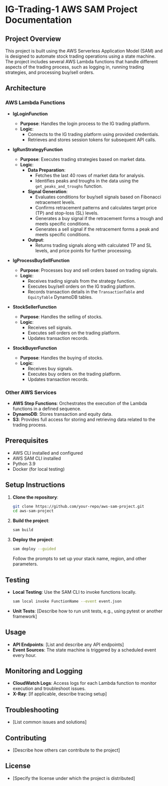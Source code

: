 # IG-Trading-1 AWS SAM Project Documentation

## Project Overview

This project is built using the AWS Serverless Application Model (SAM) and is designed to automate stock trading operations using a state machine. The project includes several AWS Lambda functions that handle different aspects of the trading process, such as logging in, running trading strategies, and processing buy/sell orders.

## Architecture

### AWS Lambda Functions

- **IgLoginFunction**

  - **Purpose**: Handles the login process to the IG trading platform.
  - **Logic**:
    - Connects to the IG trading platform using provided credentials.
    - Retrieves and stores session tokens for subsequent API calls.

- **IgRunStrategyFunction**

  - **Purpose**: Executes trading strategies based on market data.
  - **Logic**:
    - **Data Preparation**:
      - Fetches the last 40 rows of market data for analysis.
      - Identifies peaks and troughs in the data using the `get_peaks_and_troughs` function.
    - **Signal Generation**:
      - Evaluates conditions for buy/sell signals based on Fibonacci retracement levels.
      - Confirms retracement patterns and calculates target price (TP) and stop-loss (SL) levels.
      - Generates a buy signal if the retracement forms a trough and meets specific conditions.
      - Generates a sell signal if the retracement forms a peak and meets specific conditions.
    - **Output**:
      - Returns trading signals along with calculated TP and SL levels, and price points for further processing.

- **IgProcessBuySellFunction**

  - **Purpose**: Processes buy and sell orders based on trading signals.
  - **Logic**:
    - Receives trading signals from the strategy function.
    - Executes buy/sell orders on the IG trading platform.
    - Records transaction details in the `TransactionTable` and `EquityTable` DynamoDB tables.

- **StockSellerFunction**

  - **Purpose**: Handles the selling of stocks.
  - **Logic**:
    - Receives sell signals.
    - Executes sell orders on the trading platform.
    - Updates transaction records.

- **StockBuyerFunction**
  - **Purpose**: Handles the buying of stocks.
  - **Logic**:
    - Receives buy signals.
    - Executes buy orders on the trading platform.
    - Updates transaction records.

### Other AWS Services

- **AWS Step Functions**: Orchestrates the execution of the Lambda functions in a defined sequence.
- **DynamoDB**: Stores transaction and equity data.
- **S3**: Provides full access for storing and retrieving data related to the trading process.

## Prerequisites

- AWS CLI installed and configured
- AWS SAM CLI installed
- Python 3.9
- Docker (for local testing)

## Setup Instructions

1. **Clone the repository**:

   ```bash
   git clone https://github.com/your-repo/aws-sam-project.git
   cd aws-sam-project
   ```

2. **Build the project**:

   ```bash
   sam build
   ```

3. **Deploy the project**:
   ```bash
   sam deploy --guided
   ```
   Follow the prompts to set up your stack name, region, and other parameters.

## Testing

- **Local Testing**: Use the SAM CLI to invoke functions locally.

  ```bash
  sam local invoke FunctionName --event event.json
  ```

- **Unit Tests**: [Describe how to run unit tests, e.g., using pytest or another framework]

## Usage

- **API Endpoints**: [List and describe any API endpoints]
- **Event Sources**: The state machine is triggered by a scheduled event every hour.

## Monitoring and Logging

- **CloudWatch Logs**: Access logs for each Lambda function to monitor execution and troubleshoot issues.
- **X-Ray**: [If applicable, describe tracing setup]

## Troubleshooting

- [List common issues and solutions]

## Contributing

- [Describe how others can contribute to the project]

## License

- [Specify the license under which the project is distributed]
